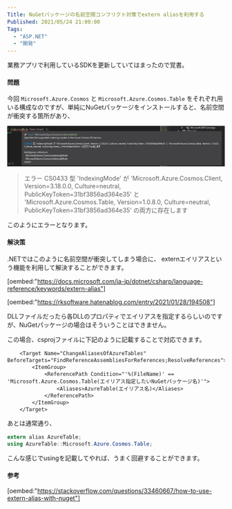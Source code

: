 ```yaml
---
Title: NuGetパッケージの名前空間コンフリクト対策でextern aliasを利用する
Published: 2021/05/24 21:00:00
Tags:
  - "ASP.NET"
  - "開発"
---
```

業務アプリで利用しているSDKを更新していてはまったので覚書。

<!-- more -->

#### 問題
今回 `Microsoft.Azure.Cosmos` と `Microsoft.Azure.Cosmos.Table` をそれぞれ用いる構成なのですが、単純にNuGetパッケージをインストールすると、名前空間が衝突する箇所があり、

![](20210524121125.jpg) 

> エラー	CS0433	型 'IndexingMode' が 'Microsoft.Azure.Cosmos.Client, Version=3.18.0.0, Culture=neutral, PublicKeyToken=31bf3856ad364e35' と 'Microsoft.Azure.Cosmos.Table, Version=1.0.8.0, Culture=neutral, PublicKeyToken=31bf3856ad364e35' の両方に存在します

このようにエラーとなります。

#### 解決策
.NETではこのように名前空間が衝突してしまう場合に、 externエイリアスという機能を利用して解決することができます。  

[oembed:"https://docs.microsoft.com/ja-jp/dotnet/csharp/language-reference/keywords/extern-alias"]

[oembed:"https://rksoftware.hatenablog.com/entry/2021/01/28/194508"]

DLLファイルだったら各DLLのプロパティでエイリアスを指定するらしいのですが、NuGetパッケージの場合はそういうことはできません。  

この場合、csprojファイルに下記のように記載することで対応できます。  

```csproj
	<Target Name="ChangeAliasesOfAzureTables" BeforeTargets="FindReferenceAssembliesForReferences;ResolveReferences">
		<ItemGroup>
			<ReferencePath Condition="'%(FileName)' == 'Microsoft.Azure.Cosmos.Table(エイリアス指定したいNuGetパッケージ名)'">
				<Aliases>AzureTable(エイリアス名)</Aliases>
			</ReferencePath>
		</ItemGroup>
	</Target>
```

あとは通常通り、
```csharp
extern alias AzureTable;
using AzureTable::Microsoft.Azure.Cosmos.Table;
```

こんな感じでusingを記載してやれば、うまく回避することができます。


#### 参考

[oembed:"https://stackoverflow.com/questions/33460667/how-to-use-extern-alias-with-nuget"]

